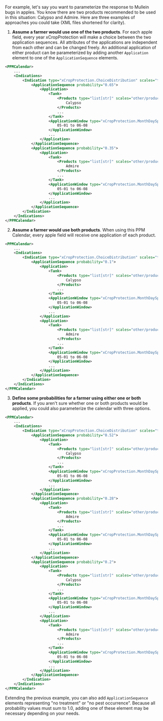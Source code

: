 
For example, let's say you want to parameterize the response to Mullein bugs in apples. You know there are two products recommended to be used in this situation: Calypso and Admire. Here are three examples of approaches you could take (XML files shortened for clarity).

1. **Assume a farmer would use one of the two products**. For each apple field, every year xCropProtection will make a choice between the two application sequences. All attributes of the applications are independent from each other and can be changed freely. An additional application of either product can be parameterized by adding another `Application` element to one of the `ApplicationSequence` elements.
``` xml
<PPMCalendar>
    ...
    <Indications>
        <Indication type="xCropProtection.ChoiceDistribution" scales="time/year, space/base_geometry">
            <ApplicationSequence probability="0.65">
                <Application>
                    <Tank>
                        <Products type="list[str]" scales="other/products">
                            Calypso
                        </Products>
                        ...
                    </Tank>
                    <ApplicationWindow type="xCropProtection.MonthDaySpan" scales="global">
                        05-01 to 06-08
                    </ApplicationWindow>
                    ...
                </Application>
            </ApplicationSequence>
            <ApplicationSequence probability="0.35">
                <Application>
                    <Tank>
                        <Products type="list[str]" scales="other/products">
                            Admire
                        </Products>
                        ...
                    </Tank>
                    <ApplicationWindow type="xCropProtection.MonthDaySpan" scales="global">
                        05-01 to 06-08
                    </ApplicationWindow>
                    ...
                </Application>
            </ApplicationSequence>
        </Indication>
    </Indications>
</PPMCalendar>
```

2. **Assume a farmer would use both products**. When using this PPM Calendar, every apple field will receive one application of each product.
``` xml
<PPMCalendar>
    ...
    <Indications>
        <Indication type="xCropProtection.ChoiceDistribution" scales="time/year, space/base_geometry">
            <ApplicationSequence probability="0.1">
                <Application>
                    <Tank>
                        <Products type="list[str]" scales="other/products">
                            Calypso
                        </Products>
                        ...
                    </Tank>
                    <ApplicationWindow type="xCropProtection.MonthDaySpan" scales="global">
                        05-01 to 06-08
                    </ApplicationWindow>
                    ...
                </Application>
                <Application>
                    <Tank>
                        <Products type="list[str]" scales="other/products">
                            Admire
                        </Products>
                        ...
                    </Tank>
                    <ApplicationWindow type="xCropProtection.MonthDaySpan" scales="global">
                        05-01 to 06-08
                    </ApplicationWindow>
                    ...
                </Application>
            </ApplicationSequence>
        </Indication>
    </Indications>
</PPMCalendar>
```

3. **Define some probabilities for a farmer using either one or both products**. If you aren't sure whether one or both products would be applied, you could also parameterize the calendar with three options.
``` xml
<PPMCalendar>
    ...
    <Indications>
        <Indication type="xCropProtection.ChoiceDistribution" scales="time/year, space/base_geometry">
            <ApplicationSequence probability="0.52">
                <Application>
                    <Tank>
                        <Products type="list[str]" scales="other/products">
                            Calypso
                        </Products>
                        ...
                    </Tank>
                    <ApplicationWindow type="xCropProtection.MonthDaySpan" scales="global">
                        05-01 to 06-08
                    </ApplicationWindow>
                    ...
                </Application>
            </ApplicationSequence>
            <ApplicationSequence probability="0.28">
                <Application>
                    <Tank>
                        <Products type="list[str]" scales="other/products">
                            Admire
                        </Products>
                        ...
                    </Tank>
                    <ApplicationWindow type="xCropProtection.MonthDaySpan" scales="global">
                        05-01 to 06-08
                    </ApplicationWindow>
                    ...
                </Application>
            </ApplicationSequence>
            <ApplicationSequence probability="0.2">
                <Application>
                    <Tank>
                        <Products type="list[str]" scales="other/products">
                            Calypso
                        </Products>
                        ...
                    </Tank>
                    <ApplicationWindow type="xCropProtection.MonthDaySpan" scales="global">
                        05-01 to 06-08
                    </ApplicationWindow>
                    ...
                </Application>
                <Application>
                    <Tank>
                        <Products type="list[str]" scales="other/products">
                            Admire
                        </Products>
                        ...
                    </Tank>
                    <ApplicationWindow type="xCropProtection.MonthDaySpan" scales="global">
                        05-01 to 06-08
                    </ApplicationWindow>
                    ...
                </Application>
            </ApplicationSequence>
        </Indication>
    </Indications>
</PPMCalendar>
```

Extending the previous example, you can also add `ApplicationSequence` elements representing "no treatment" or "no pest occurrence". Because all probability values must sum to 1.0, adding one of these element may be necessary depending on your needs.

